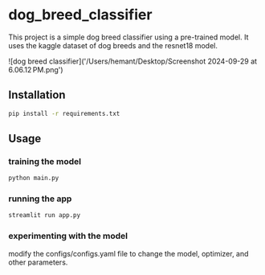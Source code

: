 # dog_breed_classifier

This project is a simple dog breed classifier using a pre-trained model. It uses the kaggle dataset of dog breeds and the resnet18 model.

![dog breed classifier]('/Users/hemant/Desktop/Screenshot 2024-09-29 at 6.06.12 PM.png')

## Installation

```bash
pip install -r requirements.txt
```

## Usage

### training the model

```bash
python main.py
```

### running the app

```bash
streamlit run app.py
```

### experimenting with the model
modify the configs/configs.yaml file to change the model, optimizer, and other parameters.